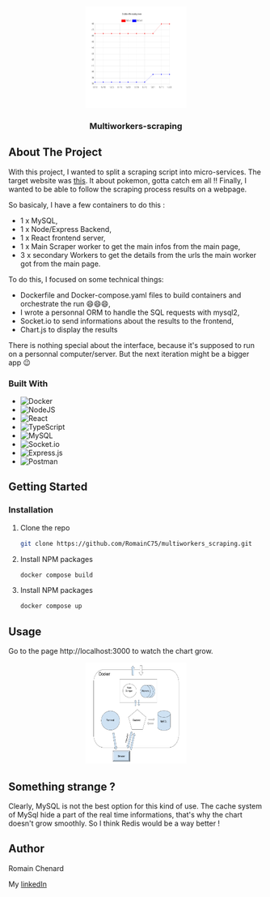 <br />
<div align="center">
  <a href="https://github.com/othneildrew/Best-README-Template">
    <img src="https://github.com/RomainC75/multiworkers_scraping/raw/main/images/screen.png" alt="Logo" width="200" height="200">
  </a>
  <h3 align="center">Multiworkers-scraping</h3>
</div>

## About The Project

With this project, I wanted to split a scraping script into micro-services. The target website was [this](https://scrapeme.live/shop/). 
It about pokemon, gotta catch em all !!
Finally, I wanted to be able to follow the scraping process results on a webpage.

So basicaly, I have a few containers to do this :
* 1 x MySQL,
* 1 x Node/Express Backend,
* 1 x React frontend server,
* 1 x Main Scraper worker to get the main infos from the main page,
* 3 x secondary Workers to get the details from the urls the main worker got from the main page.

To do this, I focused on some technical things: 
  
* Dockerfile and Docker-compose.yaml files to build containers and orchestrate the run :smile::smile::smile:,
* I wrote a personnal ORM to handle the SQL requests with mysql2,
* Socket.io to send informations about the results to the frontend,
* Chart.js to display the results

There is nothing special about the interface, because it's supposed to run on a personnal computer/server. But the next iteration might be a bigger app :wink:

### Built With

* ![Docker](https://img.shields.io/badge/docker-%230db7ed.svg?style=for-the-badge&logo=docker&logoColor=white)
* ![NodeJS](https://img.shields.io/badge/node.js-6DA55F?style=for-the-badge&logo=node.js&logoColor=white)
* ![React](https://img.shields.io/badge/react-%2320232a.svg?style=for-the-badge&logo=react&logoColor=%2361DAFB)
* ![TypeScript](https://img.shields.io/badge/typescript-%23007ACC.svg?style=for-the-badge&logo=typescript&logoColor=white)
* ![MySQL](https://img.shields.io/badge/mysql-%2300f.svg?style=for-the-badge&logo=mysql&logoColor=white)
* ![Socket.io](https://img.shields.io/badge/Socket.io-black?style=for-the-badge&logo=socket.io&badgeColor=010101)
* ![Express.js](https://img.shields.io/badge/express.js-%23404d59.svg?style=for-the-badge&logo=express&logoColor=%2361DAFB)
* ![Postman](https://img.shields.io/badge/Postman-FF6C37?style=for-the-badge&logo=postman&logoColor=white)


## Getting Started



### Installation

1. Clone the repo
   ```sh
   git clone https://github.com/RomainC75/multiworkers_scraping.git
   ```
2. Install NPM packages
   ```sh
   docker compose build
   ```
3. Install NPM packages
   ```sh
   docker compose up
   ```


<!-- USAGE EXAMPLES -->
## Usage

Go to the page http://localhost:3000 to watch the chart grow.
<div align="center">
<img src="https://github.com/RomainC75/multiworkers_scraping/raw/main/images/scrape-multi-workers-schema.png" alt="Logo" width="200" height="200">
</div>

<!-- CONTRIBUTING -->
## Something strange ? 

Clearly, MySQL is not the best option for this kind of use. The cache system of MySql hide a part of the real time informations, that's why the chart doesn't grow smoothly. So I think Redis would be a way better ! 


## Author

Romain Chenard

My [linkedIn](https://www.linkedin.com/in/romain-chenard/)